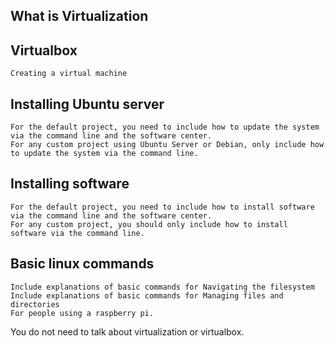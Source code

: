 ## What is Virtualization

## Virtualbox

    Creating a virtual machine

## Installing Ubuntu server

    For the default project, you need to include how to update the system via the command line and the software center.
    For any custom project using Ubuntu Server or Debian, only include how to update the system via the command line.

## Installing software

    For the default project, you need to include how to install software via the command line and the software center.
    For any custom project, you should only include how to install software via the command line.

## Basic linux commands

    Include explanations of basic commands for Navigating the filesystem
    Include explanations of basic commands for Managing files and directories
    For people using a raspberry pi.

You do not need to talk about virtualization or virtualbox.